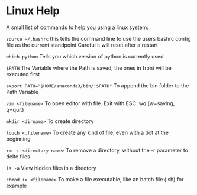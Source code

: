 # Linux Help

A small list of commands to help you using a linux system:

`source ~/.bashrc`
this tells the command line to use the users bashrc config file as the current standpoint
Careful it will reset after a restart

`which python`
Tells you which version of python is currently used

`$PATH`
The Variable where the Path is saved, the ones in front will be executed first

`export PATH="$HOME/anaconda3/bin/:$PATH"`
To append the bin folder to the Path Variable

`vim <filename>`
To open editor with file. Exit with ESC :wq (w=saving, q=quit)

`mkdir <dirname>` 
To create directory

`touch <.filename>`
To create any kind of file, even with a dot at the beginning

`rm -r <directory name>`
To remove a directory, without the -r parameter to delte files

`ls -a`
View hidden files in a directory

`chmod +x <filename>`
To make a file executable, like an batch file (.sh) for example
